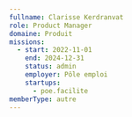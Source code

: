 ```yaml
---
fullname: Clarisse Kerdranvat
role: Product Manager
domaine: Produit
missions:
  - start: 2022-11-01
    end: 2024-12-31
    status: admin
    employer: Pôle emploi
    startups:
      - poe.facilite
memberType: autre
---
```

